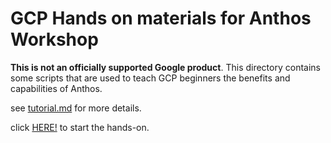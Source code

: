 # GCP Hands on materials for Anthos Workshop

**This is not an officially supported Google product**. This directory
contains some scripts that are used to teach GCP beginners the benefits and capabilities of Anthos.

see [tutorial.md](tutorial.md) for more details.

click [HERE!](https://console.cloud.google.com/cloudshell/editor?cloudshell_git_repo=github.com/GoogleCloudPlatform/gcp-getting-started-lab-jp.git&cloudshell_working_dir=anthos&cloudshell_tutorial=tutorial.md&shellonly=true) to start the hands-on.
